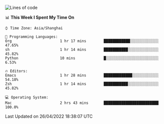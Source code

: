<!--START_SECTION:waka-->
![Lines of code](https://img.shields.io/badge/From%20Hello%20World%20I%27ve%20Written-22%20Thousand%20lines%20of%20code-blue)

📊 **This Week I Spent My Time On** 

```text
⌚︎ Time Zone: Asia/Shanghai

💬 Programming Languages: 
Org                      1 hr 17 mins        ████████████░░░░░░░░░░░░░   47.65% 
sh                       1 hr 14 mins        ███████████░░░░░░░░░░░░░░   45.82% 
Python                   10 mins             █░░░░░░░░░░░░░░░░░░░░░░░░   6.53%

🔥 Editors: 
Emacs                    1 hr 28 mins        █████████████░░░░░░░░░░░░   54.18% 
Zsh                      1 hr 14 mins        ███████████░░░░░░░░░░░░░░   45.82%

💻 Operating System: 
Mac                      2 hrs 43 mins       █████████████████████████   100.0%

```


 Last Updated on 26/04/2022 18:38:07 UTC
<!--END_SECTION:waka-->
